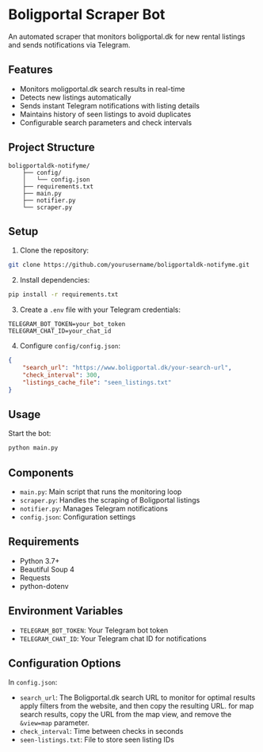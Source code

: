 # Boligportal Scraper Bot

An automated scraper that monitors boligportal.dk for new rental listings and sends notifications via Telegram.

## Features

- Monitors moligportal.dk search results in real-time
- Detects new listings automatically
- Sends instant Telegram notifications with listing details
- Maintains history of seen listings to avoid duplicates
- Configurable search parameters and check intervals

## Project Structure
```
boligportaldk-notifyme/
    ├── config/
    │   └── config.json
    ├── requirements.txt
    ├── main.py
    ├── notifier.py
    └── scraper.py
```

## Setup

1. Clone the repository:
```bash
git clone https://github.com/yourusername/boligportaldk-notifyme.git
```

2. Install dependencies:
```bash
pip install -r requirements.txt
```

3. Create a `.env` file with your Telegram credentials:
```
TELEGRAM_BOT_TOKEN=your_bot_token
TELEGRAM_CHAT_ID=your_chat_id
```

4. Configure `config/config.json`:
```json
{
    "search_url": "https://www.boligportal.dk/your-search-url",
    "check_interval": 300,
    "listings_cache_file": "seen_listings.txt"
}
```

## Usage

Start the bot:
```bash
python main.py
```

## Components

- `main.py`: Main script that runs the monitoring loop
- `scraper.py`: Handles the scraping of Boligportal listings
- `notifier.py`: Manages Telegram notifications
- `config.json`: Configuration settings

## Requirements

- Python 3.7+
- Beautiful Soup 4
- Requests
- python-dotenv

## Environment Variables

- `TELEGRAM_BOT_TOKEN`: Your Telegram bot token
- `TELEGRAM_CHAT_ID`: Your Telegram chat ID for notifications

## Configuration Options

In `config.json`:
- `search_url`: The Boligportal.dk search URL to monitor
    for optimal results apply filters from the website, and then copy the resulting URL.
    for map search results, copy the URL from the map view, and remove the `&view=map` parameter.
- `check_interval`: Time between checks in seconds
- `seen-listings.txt`: File to store seen listing IDs

